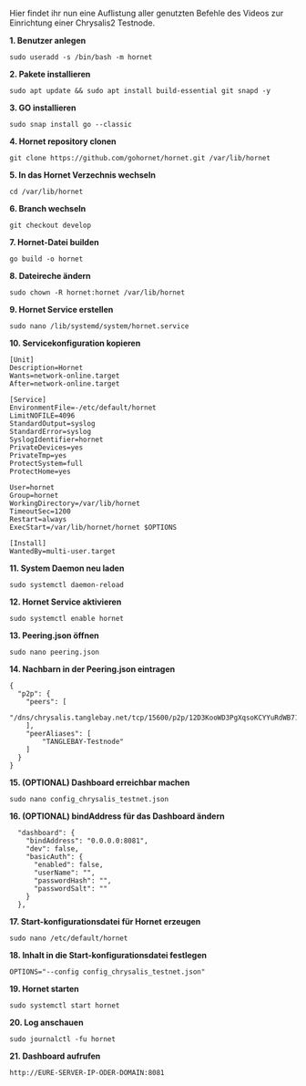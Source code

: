 Hier findet ihr nun eine Auflistung aller genutzten Befehle des Videos zur Einrichtung einer Chrysalis2 Testnode.

**1. Benutzer anlegen**
```
sudo useradd -s /bin/bash -m hornet
```

**2. Pakete installieren**
```
sudo apt update && sudo apt install build-essential git snapd -y
```

**3. GO installieren**
```
sudo snap install go --classic
```

**4. Hornet repository clonen**
```
git clone https://github.com/gohornet/hornet.git /var/lib/hornet
```

**5. In das Hornet Verzechnis wechseln**
```
cd /var/lib/hornet
```

**6. Branch wechseln**
```
git checkout develop
```

**7. Hornet-Datei builden**
```
go build -o hornet
```

**8. Dateireche ändern**
```
sudo chown -R hornet:hornet /var/lib/hornet
```

**9. Hornet Service erstellen**
```
sudo nano /lib/systemd/system/hornet.service
```

**10. Servicekonfiguration kopieren**
```
[Unit]
Description=Hornet
Wants=network-online.target
After=network-online.target

[Service]
EnvironmentFile=-/etc/default/hornet
LimitNOFILE=4096
StandardOutput=syslog
StandardError=syslog
SyslogIdentifier=hornet
PrivateDevices=yes
PrivateTmp=yes
ProtectSystem=full
ProtectHome=yes

User=hornet
Group=hornet
WorkingDirectory=/var/lib/hornet
TimeoutSec=1200
Restart=always
ExecStart=/var/lib/hornet/hornet $OPTIONS

[Install]
WantedBy=multi-user.target
```

**11. System Daemon neu laden**
```
sudo systemctl daemon-reload
```

**12. Hornet Service aktivieren**
```
sudo systemctl enable hornet
```

**13. Peering.json öffnen**
```
sudo nano peering.json
```

**14. Nachbarn in der Peering.json eintragen**
```
{
  "p2p": {
    "peers": [
        "/dns/chrysalis.tanglebay.net/tcp/15600/p2p/12D3KooWD3PgXqsoKCYYuRdWB71EYEX17mv9HQ1BB2PaDns16UWE"
    ],
    "peerAliases": [
        "TANGLEBAY-Testnode"
    ]
  }
}
```

**15. (OPTIONAL) Dashboard erreichbar machen**
```
sudo nano config_chrysalis_testnet.json
```

**16. (OPTIONAL) bindAddress für das Dashboard ändern**
```
  "dashboard": {
    "bindAddress": "0.0.0.0:8081",
    "dev": false,
    "basicAuth": {
      "enabled": false,
      "userName": "",
      "passwordHash": "",
      "passwordSalt": ""
    }
  },
```

**17. Start-konfigurationsdatei für Hornet erzeugen**
```
sudo nano /etc/default/hornet
```

**18. Inhalt in die Start-konfigurationsdatei festlegen**
```
OPTIONS="--config config_chrysalis_testnet.json"
```

**19. Hornet starten**
```
sudo systemctl start hornet
```

**20. Log anschauen**
```
sudo journalctl -fu hornet
```

**21. Dashboard aufrufen**
```
http://EURE-SERVER-IP-ODER-DOMAIN:8081
```

